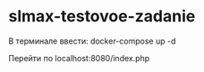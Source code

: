 # slmax-testovoe-zadanie

В терминале ввести:
docker-compose up -d

Перейти по localhost:8080/index.php
